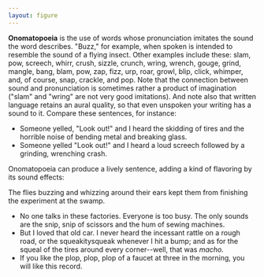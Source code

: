 ```yaml
---
layout: figure
---
```


**Onomatopoeia** is the use of words whose pronunciation imitates the sound the word describes. "Buzz," for example, when spoken is intended to resemble the sound of a flying insect. Other examples include these: slam, pow, screech, whirr, crush, sizzle, crunch, wring, wrench, gouge, grind, mangle, bang, blam, pow, zap, fizz, urp, roar, growl, blip, click, whimper, and, of course, snap, crackle, and pop. Note that the connection between sound and pronunciation is sometimes rather a product of imagination ("slam" and "wring" are not very good imitations). And note also that written language retains an aural quality, so that even unspoken your writing has a sound to it. Compare these sentences, for instance:

 - Someone yelled, "Look out!" and I heard the skidding of tires and the horrible noise of bending metal and breaking glass.
 - Someone yelled "Look out!" and I heard a loud screech followed by a grinding, wrenching crash.

Onomatopoeia can produce a lively sentence, adding a kind of flavoring by its sound effects:

The flies buzzing and whizzing around their ears kept them from finishing the experiment at the swamp.

 - No one talks in these factories. Everyone is too busy. The only sounds are the snip, snip of scissors and the hum of sewing machines.
 - But I loved that old car. I never heard the incessant rattle on a rough road, or the squeakitysqueak whenever I hit a bump; and as for the squeal of the tires around every corner--well, that was _macho._
 - If you like the plop, plop, plop of a faucet at three in the morning, you will like this record.